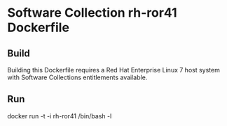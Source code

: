 Software Collection rh-ror41 Dockerfile
=======================================

Build
-----

Building this Dockerfile requires a Red Hat Enterprise Linux 7 host
system with Software Collections entitlements available.

Run
---

docker run -t -i rh-ror41 /bin/bash -l
